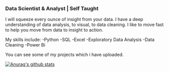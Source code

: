 ### Data Scientist & Analyst | Self Taught

I will squeeze every ounce of insight from your data. I have a deep understanding of data analysis, to visual, to data cleaning. I like to move fast to help you move from data to insight to action.

My skills include:
-Python
-SQL
-Excel
-Exploratory Data Analysis
-Data Cleaning
-Power Bi

You can see some of my projects which i have uploaded.

[![Anurag's github stats](https://github-readme-stats.vercel.app/api?username=ahmedtheanalyst)](https://github.com/anuraghazra/github-readme-stats)


